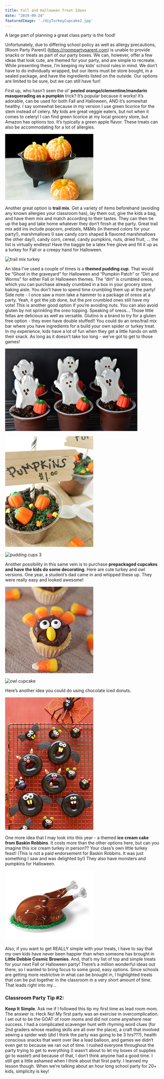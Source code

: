 ```yaml
---
title: Fall and Halloween Treat Ideas
date: "2019-09-24"
featuredImage: './diyTurkeyCupcake2.jpg'
---
```

A large part of planning a great class party is the food!

<!-- end -->

Unfortunately, due to differing school policy as well as allergy precautions, [Room Party Parent] (https://roompartyparent.com) is unable to provide snacks or treats as part of our party boxes. We can, however, offer a few ideas that look cute, are themed for your party, and are simple to recreate. While presenting these, I’m keeping my kids’ school rules in mind. We don’t have to do individually wrapped, but our items must be store bought, in a sealed package, and have the ingredients listed on the outside. Our options are limited to be sure, but we can still have fun!

First up, who hasn’t seen the ol’ **peeled orange/clementine/mandarin masquerading as a pumpkin** trick? It’s popular because it works! It’s adorable, can be used for both Fall and Halloween, AND it’s somewhat healthy. I say somewhat because in my version I use green licorice for the stem instead of celery. My kids are great veggie eaters, but not when it comes to celery! I can find green licorice at my local grocery store, but Amazon has options too. It’s typically a green apple flavor. These treats can also be accommodating for a lot of allergies.

![clementine pumpkin](./cutiePumpkins.jpg)

Another great option is **trail mix**. Get a variety of items beforehand (avoiding any known allergies your classroom has), lay them out, give the kids a bag, and have them mix and match according to their tastes. They can then tie up the bag and take home whatever they don’t finish at the party. Great trail mix add ins include popcorn, pretzels, M&Ms (in themed colors for your party!), marshmallows (I saw candy corn shaped & flavored marshmallows the other day!), candy corn, cereal, candy pumpkins, nuts, dried fruit, … the list is virtually endless! Have the baggie be a latex free glove and fill it up as a turkey for Fall or a creepy hand for Halloween.

![trail mix turkey](./turkeyHands.jpg)

An idea I’ve used a couple of times is a **themed pudding cup**. That would be “Ghost in the graveyard” for Halloween and “Pumpkin Patch” or “Dirt and Worms” for either Fall or Halloween themes. The “dirt” is crumbled oreos, which you can purchase already crumbled in a box in your grocery store baking aisle. You don’t have to spend time crumbling them up at the party! Side note - I once saw a mom take a hammer to a package of oreos at a party. Yeah, it got the job done, but the pre crumbled ones still have my vote! This is another good option if you’re avoiding nuts. You can also avoid gluten by not sprinkling the oreo topping.
Speaking of oreos... Those little fellas are delicious as well as versatile. Glutino is a brand to try for a gluten free option - they even have double stuffed!! You could do an oreo/trail mix bar where you have ingredients for a build your own spider or turkey treat. In my experience, kids have a lot of fun when they get a little hands on with their snack. As long as it doesn’t take too long - we’ve got to get to those games!

![pudding cups](./puddingGhostCups.jpg)

![pudding cups 2](./pumpkinPatchTreat.jpg)

![pudding cups 3](./deserDirtWorms.jpg)

Another possibility in this same vein is to purchase **prepackaged cupcakes and have the kids do some decorating**. Here are cute turkey and owl versions.
One year, a student’s dad came in and whipped these up. They were really easy and looked awesome!

![turkey cupcake](./diyTurkeyCupcake1.jpg)

![owl cupcake](./owl-cupckaes.jpg)

Here’s another idea you could do using chocolate iced donuts.

![donuts](./halloweenDonuts2.jpg)

One more idea that I may look into this year - a themed **ice cream cake from Baskin Robbins**. It costs more than the other options here, but can you imagine this ice cream turkey in person?? Your class’s own little turkey feast! (This is not a paid endorsement for Baskin Robbins. It was just something I saw and was delighted by!) They also have monsters and pumpkins for Halloween.

![turkey ice cream](./turkeyCake.png)

Also, if you want to get REALLY simple with your treats, I have to say that my own kids have never been happier than when someone has brought in **Little Debbie Cosmic Brownies**.
And, that’s my list of top and simple treats for your next Fall or Halloween party! There’s a million wonderful ideas out there, so I wanted to bring focus to some good, easy options. Since schools are getting more restrictive in what can be brought in, I highlighted treats that can be put together in the classroom in a very short amount of time. That leads right into my...

### Classroom Party Tip #2:

**Keep It Simple**. Ask me if I followed this tip my first time as lead room mom. The answer is: Heck No! My first party was an exercise in overcomplication. I set out to be the GOAT of room moms and did not come anywhere near success. I had a complicated scavenger hunt with rhyming word clues (for 2nd graders whose reading skills are all over the place), a craft that involved sewing a spider web (did I think the party was going to be 3 hrs???), health conscious snacks that went over like a lead balloon, and games we didn’t even get to because we ran out of time. I rushed everyone throughout the party trying to get to everything (I wasn’t about to let my boxes of supplies go to waste!) and because of that, I don’t think anyone had a good time. I still get a little ashamed when I think about that first party. I learned my lesson though. When we’re talking about an hour long school party for 20+ kids, simplicity is key!
